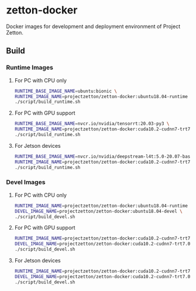 # zetton-docker
Docker images for development and deployment environment of Project Zetton.

## Build

### Runtime Images

1. For PC with CPU only

   ```bash
   RUNTIME_BASE_IMAGE_NAME=ubuntu:bionic \
   RUNTIME_IMAGE_NAME=projectzetton/zetton-docker:ubuntu18.04-runtime \
   ./script/build_runtime.sh
   ```

2. For PC with GPU support

   ```bash
   RUNTIME_BASE_IMAGE_NAME=nvcr.io/nvidia/tensorrt:20.03-py3 \
   RUNTIME_IMAGE_NAME=projectzetton/zetton-docker:cuda10.2-cudnn7-trt7.0.0-ubuntu18.04-runtime \
   ./script/build_runtime.sh
   ```

3. For Jetson devices

   ```bash
   RUNTIME_BASE_IMAGE_NAME=nvcr.io/nvidia/deepstream-l4t:5.0-20.07-base \
   RUNTIME_IMAGE_NAME=projectzetton/zetton-docker:cuda10.2-cudnn7-trt7.0.0-ubuntu18.04-jetson-runtime \
   ./script/build_runtime.sh
   ```

### Devel Images

1. For PC with CPU only

   ```bash
   RUNTIME_IMAGE_NAME=projectzetton/zetton-docker:ubuntu18.04-runtime \
   DEVEL_IMAGE_NAME=projectzetton/zetton-docker:ubuntu18.04-devel \
   ./script/build_devel.sh
   ```

2. For PC with GPU support

   ```bash
   RUNTIME_IMAGE_NAME=projectzetton/zetton-docker:cuda10.2-cudnn7-trt7.0.0-ubuntu18.04-runtime \
   DEVEL_IMAGE_NAME=projectzetton/zetton-docker:cuda10.2-cudnn7-trt7.0.0-ubuntu18.04-devel \
   ./script/build_devel.sh
   ```

3. For Jetson devices

   ```bash
   RUNTIME_IMAGE_NAME=projectzetton/zetton-docker:cuda10.2-cudnn7-trt7.0.0-ubuntu18.04-jetson-runtime \
   DEVEL_IMAGE_NAME=projectzetton/zetton-docker:cuda10.2-cudnn7-trt7.0.0-ubuntu18.04-jetson-devel \
   ./script/build_devel.sh
   ```
